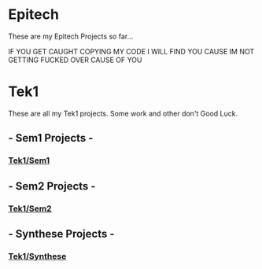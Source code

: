 # Epitech

These are my Epitech Projects so far...

IF YOU GET CAUGHT COPYING MY CODE I WILL FIND YOU CAUSE IM NOT GETTING FUCKED OVER CAUSE OF YOU

# Tek1
These are all my Tek1 projects. Some work and other don't Good Luck.

## - Sem1 Projects -
### [Tek1/Sem1](Tek1/Sem1)

## - Sem2 Projects -
### [Tek1/Sem2](Tek1/Sem2)

## - Synthese Projects -
### [Tek1/Synthese](Tek1/Synthese)
